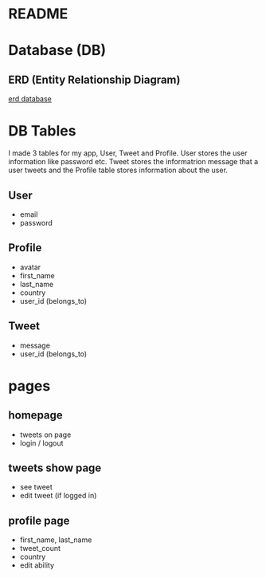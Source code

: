# README

# Database (DB)
## ERD (Entity Relationship Diagram)
[erd database](/docs/images/download.png)


# DB Tables
I made 3 tables for my app, User, Tweet and Profile. User stores the user information like password etc. Tweet stores
 the informatrion message that a user tweets and the Profile table stores information about the user.
 
## User
- email
- password
 
## Profile
- avatar
- first_name
- last_name
- country
- user_id (belongs_to)
 
## Tweet
- message
- user_id (belongs_to)

# pages
## homepage
- tweets on page
- login / logout

## tweets show page
- see tweet
- edit tweet (if logged in)

## profile page
- first_name, last_name
- tweet_count
- country
- edit ability 